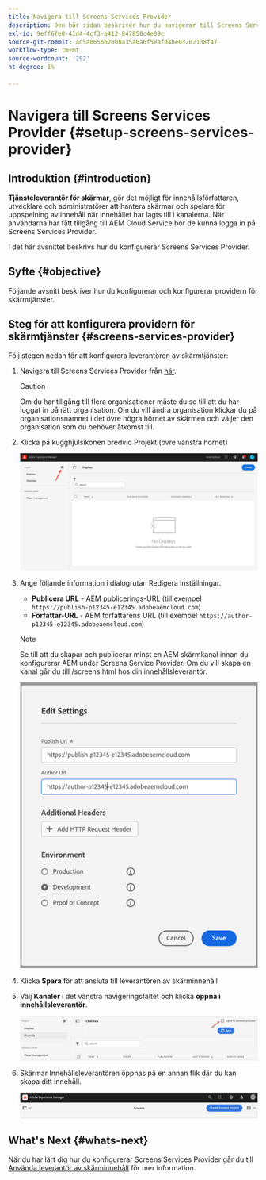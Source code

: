 ```yaml
---
title: Navigera till Screens Services Provider
description: Den här sidan beskriver hur du navigerar till Screens Services Provider.
exl-id: 9eff6fe8-41d4-4cf3-b412-847850c4e09c
source-git-commit: ad5a8656b200ba35a0a6f58afd4be03202138f47
workflow-type: tm+mt
source-wordcount: '292'
ht-degree: 1%

---
```


# Navigera till Screens Services Provider {#setup-screens-services-provider}

## Introduktion {#introduction}

**Tjänsteleverantör för skärmar**, gör det möjligt för innehållsförfattaren, utvecklare och administratörer att hantera skärmar och spelare för uppspelning av innehåll när innehållet har lagts till i kanalerna. När användarna har fått tillgång till AEM Cloud Service bör de kunna logga in på Screens Services Provider.

I det här avsnittet beskrivs hur du konfigurerar Screens Services Provider.


## Syfte {#objective}

Följande avsnitt beskriver hur du konfigurerar och konfigurerar providern för skärmtjänster.

## Steg för att konfigurera providern för skärmtjänster {#screens-services-provider}

Följ stegen nedan för att konfigurera leverantören av skärmtjänster:

1. Navigera till Screens Services Provider från [här](https://experience.adobe.com/screens).

   >[!CAUTION]
   >Om du har tillgång till flera organisationer måste du se till att du har loggat in på rätt organisation. Om du vill ändra organisation klickar du på organisationsnamnet i det övre högra hörnet av skärmen och väljer den organisation som du behöver åtkomst till.

2. Klicka på kugghjulsikonen bredvid Projekt (övre vänstra hörnet)

   ![bild](/help/screens-cloud/assets/configure/configure-screens0.png)

3. Ange följande information i dialogrutan Redigera inställningar.
   * **Publicera URL** - AEM publicerings-URL (till exempel `https://publish-p12345-e12345.adobeaemcloud.com`)
   * **Författar-URL** - AEM författarens URL (till exempel `https://author-p12345-e12345.adobeaemcloud.com`)

   >[!NOTE]
   >Se till att du skapar och publicerar minst en AEM skärmkanal innan du konfigurerar AEM under Screens Service Provider. Om du vill skapa en kanal går du till /screens.html hos din innehållsleverantör.

   ![bild](/help/screens-cloud/assets/configure/configure-screens4.png)

4. Klicka **Spara** för att ansluta till leverantören av skärminnehåll

5. Välj **Kanaler** i det vänstra navigeringsfältet och klicka **öppna i innehållsleverantör**.

   ![bild](/help/screens-cloud/assets/configure/configure-screens1.png)

6. Skärmar Innehållsleverantören öppnas på en annan flik där du kan skapa ditt innehåll.

   ![bild](/help/screens-cloud/assets/configure/configure-screens2.png)

## What&#39;s Next {#whats-next}

När du har lärt dig hur du konfigurerar Screens Services Provider går du till [Använda leverantör av skärminnehåll](https://experienceleague.adobe.com/docs/experience-manager-cloud-service/content/screens-as-cloud-service/configure-screens-cloud/using-screens-content-provider.html?lang=end#screens-content-provider) för mer information.
